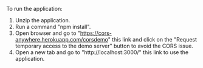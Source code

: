 To run the application:

1. Unzip the application.
2. Run a command "npm install".
3. Open browser and go to "https://cors-anywhere.herokuapp.com/corsdemo" this link and click on the "Request temporary access to the demo server" button to avoid the CORS issue.
4. Open a new tab and go to "http://localhost:3000/" this link to use the application.
